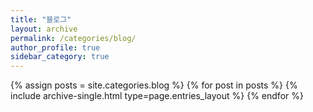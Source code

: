 ```yaml
---
title: "블로그"
layout: archive
permalink: /categories/blog/
author_profile: true
sidebar_category: true
---
```


{% assign posts = site.categories.blog %}
{% for post in posts %} {% include archive-single.html type=page.entries_layout %} {% endfor %}